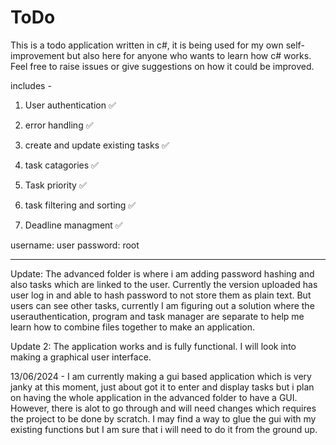 # ToDo
This is a todo application written in c#, it is being used for my own self-improvement but also here for anyone who wants to learn how c# works. Feel free to raise issues or give suggestions on how it could be improved.

includes -

1. User authentication ✅

2. error handling ✅

3. create and update existing tasks ✅

4. task catagories ✅
   
6. Task priority ✅

7. task filtering and sorting ✅

8. Deadline managment ✅


username: user
password: root
________________________________________________________________________________

Update: The advanced folder is where i am adding password hashing and also tasks which are linked to the user. Currently the version uploaded has user log in and able to hash password to not store them as plain text. But users can see other tasks, currently I am figuring out a solution where the userauthentication, program and task manager are separate to help me learn how to combine files together to make an application.

Update 2: The application works and is fully functional. I will look into making a graphical user interface. 

13/06/2024 - I am currently making a gui based application which is very janky at this moment, just about got it to enter and display tasks but i plan on having the whole application in the advanced folder to have a GUI. However, there is alot to go through and will need changes which requires the project to be done by scratch. I may find a way to glue the gui with my existing functions but I am sure that i will need to do it from the ground up.
